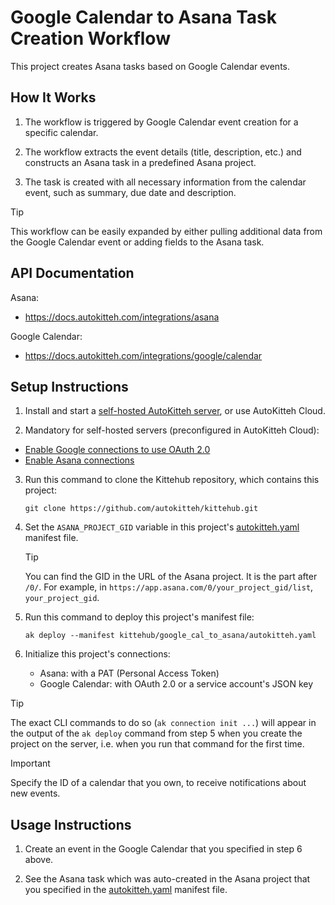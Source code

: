 
# Google Calendar to Asana Task Creation Workflow

This project creates Asana tasks based on Google Calendar events.

## How It Works

1. The workflow is triggered by Google Calendar event creation for a specific calendar.

2. The workflow extracts the event details (title, description, etc.) and constructs an Asana task in a predefined Asana project.

3. The task is created with all necessary information from the calendar event, such as summary, due date and description.

> [!TIP]
> This workflow can be easily expanded by either pulling additional data from the Google Calendar event or adding fields to the Asana task.

## API Documentation

Asana:

- https://docs.autokitteh.com/integrations/asana

Google Calendar:

- https://docs.autokitteh.com/integrations/google/calendar

## Setup Instructions

1. Install and start a
   [self-hosted AutoKitteh server](https://docs.autokitteh.com/get_started/quickstart),
   or use AutoKitteh Cloud.

2.	Mandatory for self-hosted servers (preconfigured in AutoKitteh Cloud):

   - [Enable Google connections to use OAuth 2.0](https://docs.autokitteh.com/integrations/google/config)
   - [Enable Asana connections](https://docs.autokitteh.com/integrations/asana/connection)

3. Run this command to clone the Kittehub repository, which contains this
   project:

   ```shell
   git clone https://github.com/autokitteh/kittehub.git
   ```

4. Set the `ASANA_PROJECT_GID` variable in this project's
   [autokitteh.yaml](./autokitteh.yaml) manifest file.

   >[!TIP]
   > You can find the GID in the URL of the Asana project. It is the part after `/0/`. For example, in `https://app.asana.com/0/your_project_gid/list`, `your_project_gid`.

5. Run this command to deploy this project's manifest file:

   ```shell
   ak deploy --manifest kittehub/google_cal_to_asana/autokitteh.yaml
   ```

6. Initialize this project's connections:

   - Asana: with a PAT (Personal Access Token)
   - Google Calendar: with OAuth 2.0 or a service account's JSON key

> [!TIP]
> The exact CLI commands to do so (`ak connection init ...`) will appear in
> the output of the `ak deploy` command from step 5 when you create the
> project on the server, i.e. when you run that command for the first time.

> [!IMPORTANT]
> Specify the ID of a calendar that you own, to receive notifications about new events.

## Usage Instructions

1. Create an event in the Google Calendar that you specified in step 6 above.

2. See the Asana task which was auto-created in the Asana project that you
   specified in the [autokitteh.yaml](./autokitteh.yaml) manifest file.
